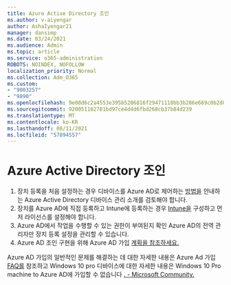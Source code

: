 ```yaml
---
title: Azure Active Directory 조인
ms.author: v-aiyengar
author: AshaIyengar21
manager: dansimp
ms.date: 03/24/2021
ms.audience: Admin
ms.topic: article
ms.service: o365-administration
ROBOTS: NOINDEX, NOFOLLOW
localization_priority: Normal
ms.collection: Adm_O365
ms.custom:
- "9003257"
- "9890"
ms.openlocfilehash: 9e08d6c2a4553e395b5206816f29471118bb3b286e669c0b2d07a740e2a3c749
ms.sourcegitcommit: 920051182781bd97ce4d4d6fbd268cb37b84d239
ms.translationtype: MT
ms.contentlocale: ko-KR
ms.lasthandoff: 08/11/2021
ms.locfileid: "57894557"
---
```

# <a name="azure-active-directory-join"></a>Azure Active Directory 조인

1. 장치 등록을 처음 설정하는 경우 디바이스를 Azure AD로 제어하는 [방법을](https://docs.microsoft.com/azure/active-directory/devices/overview) 안내하는 Azure Active Directory 디바이스 관리 소개를 검토해야 합니다. 
1. 장치를 Azure AD에 직접 등록하고 Intune에 등록하는 경우 [Intune을](https://docs.microsoft.com/mem/intune/enrollment/device-enrollment) 구성하고 먼저 라이선스를 [](https://docs.microsoft.com/mem/intune/fundamentals/licenses-assign) 설정해야 합니다.
1. Azure AD에서 작업을 수행할 수 있는 권한이 부여된지 확인 Azure AD의 전역 관리자만 장치 등록 설정을 관리할 수 있습니다.
1. Azure AD 조인 구현을 위해 Azure AD 가입 [계획을 참조하세요.](https://docs.microsoft.com/azure/active-directory/devices/azureadjoin-plan)

Azure AD 가입의 일반적인 문제를 해결하는 데 대한 자세한 내용은 Azure Ad 가입 [FAQ를](https://docs.microsoft.com/azure/active-directory/devices/faq) 참조하고 Windows 10 pro 디바이스에 대한 자세한 내용은 Windows 10 Pro machine to Azure AD에 가입할 수 없습니다 [. - Microsoft Community.](https://answers.microsoft.com/en-us/msoffice/forum/msoffice_install-mso_win10-mso_365hp/unable-to-join-windows-10-pro-machine-to-azure-ad/abb1ca7d-b317-45ec-a628-e1c10eae2900)

